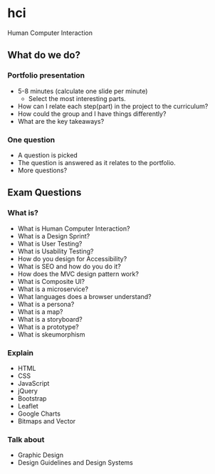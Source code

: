 # hci
Human Computer Interaction

## What do we do?

### Portfolio presentation
  - 5-8 minutes (calculate one slide per minute)
    - Select the most interesting parts.
  - How can I relate each step(part) in the project to the curriculum?
  - How could the group and I have things differently?
  - What are the key takeaways?

### One question
  - A question is picked
  - The question is answered as it relates to the portfolio.
  - More questions?

## Exam Questions

### What is?

  - What is Human Computer Interaction?
  - What is a Design Sprint?
  - What is User Testing?
  - What is Usability Testing?
  - How do you design for Accessibility?
  - What is SEO and how do you do it?
  - How does the MVC design pattern work?
  - What is Composite UI?
  - What is a microservice?
  - What languages does a browser understand?
  - What is a persona?
  - What is a map?
  - What is a storyboard?
  - What is a prototype?
  - What is skeumorphism

### Explain
  - HTML
  - CSS
  - JavaScript
  - jQuery
  - Bootstrap
  - Leaflet
  - Google Charts
  - Bitmaps and Vector

### Talk about 
  - Graphic Design
  - Design Guidelines and Design Systems
